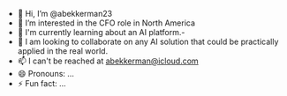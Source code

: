 - 👋 Hi, I’m @abekkerman23
- 👀 I’m interested in the CFO role in North America
- 🌱 I'm currently learning about an AI platform.-
- 💞️ I am looking to collaborate on any AI solution that could be practically applied in the real world.
- 📫 I can't be reached at abekkerman@icloud.com
- 😄 Pronouns: ...
- ⚡ Fun fact: ...

<!---
abekkerman23/abekkerman23 is a ✨ special ✨ repository because its `README.md` (this file) appears on your GitHub profile.
You can click the Preview link to take a look at your changes.
--->
